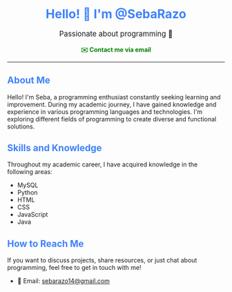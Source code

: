 <h1 align="center" style="color: #3e82fc;">Hello! 👋 I'm @SebaRazo</h1>
<p align="center" style="font-size: 1.2em;">Passionate about programming 🌟</p>

<p align="center">
  <a href="mailto:sebarazo14@gmail.com" style="text-decoration: none; font-weight: bold; color: #007f00;">✉️ Contact me via email</a>
</p>

---

## <span style="color: #3e82fc;">About Me</span>
Hello! I'm Seba, a programming enthusiast constantly seeking learning and improvement. During my academic journey, I have gained knowledge and experience in various programming languages and technologies. I'm exploring different fields of programming to create diverse and functional solutions.

## <span style="color: #3e82fc;">Skills and Knowledge</span>
Throughout my academic career, I have acquired knowledge in the following areas:
- MySQL
- Python
- HTML
- CSS
- JavaScript
- Java

## <span style="color: #3e82fc;">How to Reach Me</span>
If you want to discuss projects, share resources, or just chat about programming, feel free to get in touch with me!

- 📧 Email: [sebarazo14@gmail.com](mailto:sebarazo14@gmail.com)

<!---
SebaRazo/SebaRazo is a ✨ special ✨ repository because its `README.md` (this file) appears on your GitHub profile.
You can click the Preview link to take a look at your changes.
--->

